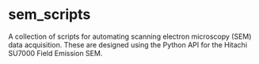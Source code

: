 # sem_scripts
A collection of scripts for automating scanning electron microscopy (SEM) data acquisition. These are designed using the Python API for the Hitachi SU7000 Field Emission SEM.
